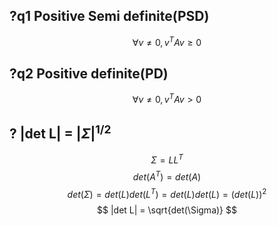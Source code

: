 ## ?q1    Positive Semi definite(PSD)
$$
\forall v\neq 0, \textit{v}^{T}A\textit{v} \geq 0
$$

## ?q2    Positive definite(PD)
$$
\forall v\neq 0, \textit{v}^{T}A\textit{v} \gt 0
$$

## ?    |det L| = $|\Sigma|^{1/2}$
$$
\Sigma = LL^T
$$
$$
det(A^{T}) = det(A)
$$
$$
det(\Sigma) = det(L)det(L^T) = det(L)det(L) = (det(L))^2
$$
$$
|det L| = \sqrt{det(\Sigma)}
$$